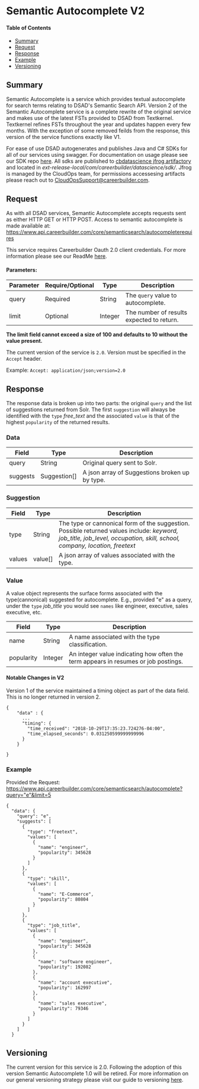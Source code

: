 Semantic Autocomplete V2
========================

#### Table of Contents

- [Summary](#summary)
- [Request](#request)
- [Response](#response)
- [Example](#example)
- [Versioning](#versioning)


## Summary
Semantic Autocomplete is a service which provides textual autocomplete for search terms relating to DSAD's Semantic Search API. Version 2 of the Semantic Autocomplete service is a complete rewrite of the original service and makes use of the latest FSTs provided to DSAD from Textkernel. Textkernel refines FSTs throughout the year and updates happen every few months. With the exception of some removed feilds from the response, this version of the service functions exactly like V1.

For ease of use DSAD autogenerates and publishes Java and C# SDKs for all of our services using swagger. For documentation on usage please see our SDK repo [here](https://github.com/cbdr/dsad-sdks). All sdks are published to [cbdatascience jfrog artifactory](https://cbdatascience.jfrog.io/cbdatascience/webapp/#/home) and located in *ext-release-local/com/careerbuilder/datascience/sdk/*. Jfrog is managed by the CloudOps team, for permissions accessesing artifacts please reach out to CloudOpsSupport@careerbuilder.com.

## Request
As with all DSAD services, Semantic Autocomplete accepts requests sent as either HTTP GET or HTTP POST. Access to semantic autocomplete is made available at:
 https://www.api.careerbuilder.com/core/semanticsearch/autocompleterequires

 This service requires Careerbuilder Oauth 2.0 client credentials. For more information please see our ReadMe [here](/Readme.md#access).

#### Parameters:
| Parameter | Require/Optional | Type | Description |
|-----------|------------------|------|-------------|
| query | Required | String | The `query` value to autocomplete.
| limit | Optional | Integer | The number of results expected to return.

**The limit field cannot exceed a size of 100 and defaults to 10 without the value present.**

The current version of the service is `2.0`. Version must be specified in the ```Accept``` header.

Example: ```Accept: application/json;version=2.0```

## Response
The response data is broken up into two parts: the original `query` and the list of suggestions returned from Solr. The first `suggestion` will always be identified with the `type` *free_text* and the associated `value` is that of  the highest `popularity` of the returned results.

### Data
| Field | Type | Description |
|-------|------|-------------|
| query | String | Original query sent to Solr.
| suggests | Suggestion[] | A json array of Suggestions broken up by type.

### Suggestion

| Field | Type | Description |
|-------|------|-------------|
| type | String | The type or cannonical form of the suggestion. Possible returned values include: *keyword, job_title, job_level, occupation, skill, school, company, location, freetext*
| values | value[] | A json array of values associated with the type.


### Value
A value object represents the surface forms associated with the type(cannonical) suggested for autocomplete. E.g., provided "e" as a query, under the `type` *job_title* you would see `names` like engineer, executive, sales executive, etc.

| Field | Type | Description |
|-------|------|-------------|
| name | String | A name associated with the type classification.
| popularity | Integer | An integer value indicating how often the term appears in resumes or job postings.

#### Notable Changes in V2
Version 1 of the service maintained a timing object as part of the data field. This is no longer returned in version 2.
```
{
    "data" : {
      ...
      "timing": {
        "time_received": "2018-10-29T17:35:23.724276-04:00",
        "time_elapsed_seconds": 0.031250599999999996
      }
    }

}
```

### Example
Provided the Request: https://www.api.careerbuilder.com/core/semanticsearch/autocomplete?query="e"&limit=5

```
{
  "data": {
    "query": "e",
    "suggests": [
      {
        "type": "freetext",
        "values": [
          {
            "name": "engineer",
            "popularity": 345628
          }
        ]
      },
      {
        "type": "skill",
        "values": [
          {
            "name": "E-Commerce",
            "popularity": 80804
          }
        ]
      },
      {
        "type": "job_title",
        "values": [
          {
            "name": "engineer",
            "popularity": 345628
          },
          {
            "name": "software engineer",
            "popularity": 192082
          },
          {
            "name": "account executive",
            "popularity": 162997
          },
          {
            "name": "sales executive",
            "popularity": 79346
          }
        ]
      }
    ]
  }
```

## Versioning
The current version for this service is 2.0. Following the adoption of this version Semantic Autocomplete 1.0 will be retired. For more information on our general versioning strategy please visit our guide to versioning [here](/Versioning.md).